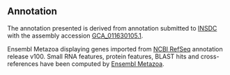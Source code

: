 **Annotation**
----------

The annotation presented is derived from annotation submitted to
[INSDC](http://www.insdc.org) with the assembly accession [GCA\_011630105.1](http://www.ebi.ac.uk/ena/data/view/GCA_011630105.1).

Ensembl Metazoa displaying genes imported from [NCBI RefSeq](https://www.ncbi.nlm.nih.gov/genome/annotation_euk/Anneissia_japonica/100) annotation release v100.
Small RNA features, protein features, BLAST hits and cross-references have been
computed by [Ensembl Metazoa](https://metazoa.ensembl.org/info/genome/annotation/index.html).
